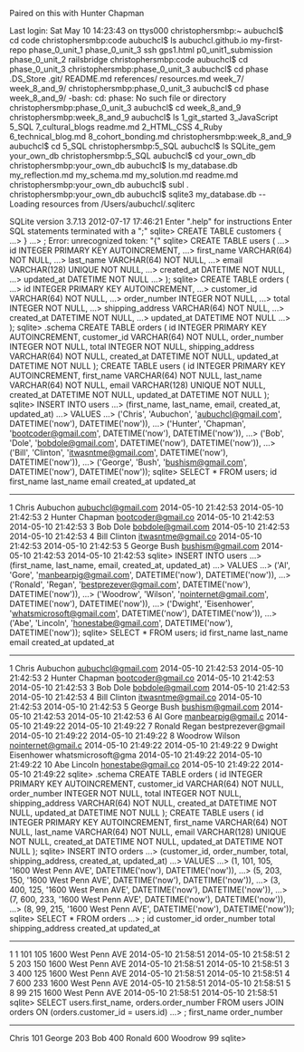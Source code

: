 <!-- ## Show the terminal output here.  -->
Paired on this with Hunter Chapman



Last login: Sat May 10 14:23:43 on ttys000 
christophersmbp:~ aubuchcl$ cd code 
christophersmbp:code aubuchcl$ ls 
aubuchcl.github.io my-first-repo phase_0_unit_1 phase_0_unit_3 ssh 
gps1.html p0_unit1_submission phase_0_unit_2 railsbridge 
christophersmbp:code aubuchcl$ cd phase_0_unit_3 
christophersmbp:phase_0_unit_3 aubuchcl$ cd phase 
.DS_Store .git/ README.md references/ resources.md week_7/ week_8_and_9/ 
christophersmbp:phase_0_unit_3 aubuchcl$ cd phase week_8_and_9/ 
-bash: cd: phase: No such file or directory 
christophersmbp:phase_0_unit_3 aubuchcl$ cd week_8_and_9 
christophersmbp:week_8_and_9 aubuchcl$ ls 
1_git_started 3_JavaScript 5_SQL 7_cultural_blogs readme.md 
2_HTML_CSS 4_Ruby 6_technical_blog.md 8_cohort_bonding.md 
christophersmbp:week_8_and_9 aubuchcl$ cd 5_SQL 
christophersmbp:5_SQL aubuchcl$ ls 
SQLite_gem your_own_db 
christophersmbp:5_SQL aubuchcl$ cd your_own_db 
christophersmbp:your_own_db aubuchcl$ ls 
my_database.db my_reflection.md my_schema.md my_solution.md readme.md 
christophersmbp:your_own_db aubuchcl$ subl . 
christophersmbp:your_own_db aubuchcl$ sqlite3 my_database.db 
-- Loading resources from /Users/aubuchcl/.sqliterc

SQLite version 3.7.13 2012-07-17 17:46:21 
Enter ".help" for instructions 
Enter SQL statements terminated with a ";" 
sqlite> CREATE TABLE customers { 
...> } 
...> ; 
Error: unrecognized token: "{" 
sqlite> CREATE TABLE users ( 
...> id INTEGER PRIMARY KEY AUTOINCREMENT, 
...> first_name VARCHAR(64) NOT NULL, 
...> last_name VARCHAR(64) NOT NULL, 
...> email VARCHAR(128) UNIQUE NOT NULL, 
...> created_at DATETIME NOT NULL, 
...> updated_at DATETIME NOT NULL 
...> ); 
sqlite> CREATE TABLE orders ( 
...> id INTEGER PRIMARY KEY AUTOINCREMENT, 
...> customer_id VARCHAR(64) NOT NULL, 
...> order_number INTEGER NOT NULL, 
...> total INTEGER NOT NULL, 
...> shipping_address VARCHAR(64) NOT NULL, 
...> created_at DATETIME NOT NULL, 
...> updated_at DATETIME NOT NULL 
...> ); 
sqlite> .schema 
CREATE TABLE orders ( 
id INTEGER PRIMARY KEY AUTOINCREMENT, 
customer_id VARCHAR(64) NOT NULL, 
order_number INTEGER NOT NULL, 
total INTEGER NOT NULL, 
shipping_address VARCHAR(64) NOT NULL, 
created_at DATETIME NOT NULL, 
updated_at DATETIME NOT NULL 
); 
CREATE TABLE users ( 
id INTEGER PRIMARY KEY AUTOINCREMENT, 
first_name VARCHAR(64) NOT NULL, 
last_name VARCHAR(64) NOT NULL, 
email VARCHAR(128) UNIQUE NOT NULL, 
created_at DATETIME NOT NULL, 
updated_at DATETIME NOT NULL 
); 
sqlite> INSERT INTO users 
...> (first_name, last_name, email, created_at, updated_at) 
...> VALUES 
...> ('Chris', 'Aubuchon', 'aubuchcl@gmail.com', DATETIME('now'), DATETIME('now')), 
...> ('Hunter', 'Chapman', 'bootcoder@gmail.com', DATETIME('now'), DATETIME('now')), 
...> ('Bob', 'Dole', 'bobdole@gmail.com', DATETIME('now'), DATETIME('now')), 
...> ('Bill', 'Clinton', 'itwasntme@gmail.com', DATETIME('now'), DATETIME('now')), 
...> ('George', 'Bush', 'bushism@gmail.com', DATETIME('now'), DATETIME('now')); 
sqlite> SELECT * FROM users; 
id first_name last_name email created_at updated_at 
---------- ---------- ---------- ------------------ ------------------- ------------------- 
1 Chris Aubuchon aubuchcl@gmail.com 2014-05-10 21:42:53 2014-05-10 21:42:53 
2 Hunter Chapman bootcoder@gmail.co 2014-05-10 21:42:53 2014-05-10 21:42:53 
3 Bob Dole bobdole@gmail.com 2014-05-10 21:42:53 2014-05-10 21:42:53 
4 Bill Clinton itwasntme@gmail.co 2014-05-10 21:42:53 2014-05-10 21:42:53 
5 George Bush bushism@gmail.com 2014-05-10 21:42:53 2014-05-10 21:42:53 
sqlite> INSERT INTO users 
...> (first_name, last_name, email, created_at, updated_at) 
...> VALUES 
...> ('Al', 'Gore', 'manbearpig@gmail.com', DATETIME('now'), DATETIME('now')), 
...> ('Ronald', 'Regan', 'bestprezever@gmail.com', DATETIME('now'), DATETIME('now')), 
...> ('Woodrow', 'Wilson', 'nointernet@gmail.com', DATETIME('now'), DATETIME('now')), 
...> ('Dwight', 'Eisenhower', 'whatsmicrosoft@gmail.com', DATETIME('now'), DATETIME('now')), 
...> ('Abe', 'Lincoln', 'honestabe@gmail.com', DATETIME('now'), DATETIME('now')); 
sqlite> SELECT * FROM users; 
id first_name last_name email created_at updated_at 
---------- ---------- ---------- ------------------ ------------------- ------------------- 
1 Chris Aubuchon aubuchcl@gmail.com 2014-05-10 21:42:53 2014-05-10 21:42:53 
2 Hunter Chapman bootcoder@gmail.co 2014-05-10 21:42:53 2014-05-10 21:42:53 
3 Bob Dole bobdole@gmail.com 2014-05-10 21:42:53 2014-05-10 21:42:53 
4 Bill Clinton itwasntme@gmail.co 2014-05-10 21:42:53 2014-05-10 21:42:53 
5 George Bush bushism@gmail.com 2014-05-10 21:42:53 2014-05-10 21:42:53 
6 Al Gore manbearpig@gmail.c 2014-05-10 21:49:22 2014-05-10 21:49:22 
7 Ronald Regan bestprezever@gmail 2014-05-10 21:49:22 2014-05-10 21:49:22 
8 Woodrow Wilson nointernet@gmail.c 2014-05-10 21:49:22 2014-05-10 21:49:22 
9 Dwight Eisenhower whatsmicrosoft@gma 2014-05-10 21:49:22 2014-05-10 21:49:22 
10 Abe Lincoln honestabe@gmail.co 2014-05-10 21:49:22 2014-05-10 21:49:22 
sqlite> .schema 
CREATE TABLE orders ( 
id INTEGER PRIMARY KEY AUTOINCREMENT, 
customer_id VARCHAR(64) NOT NULL, 
order_number INTEGER NOT NULL, 
total INTEGER NOT NULL, 
shipping_address VARCHAR(64) NOT NULL, 
created_at DATETIME NOT NULL, 
updated_at DATETIME NOT NULL 
); 
CREATE TABLE users ( 
id INTEGER PRIMARY KEY AUTOINCREMENT, 
first_name VARCHAR(64) NOT NULL, 
last_name VARCHAR(64) NOT NULL, 
email VARCHAR(128) UNIQUE NOT NULL, 
created_at DATETIME NOT NULL, 
updated_at DATETIME NOT NULL 
); 
sqlite> INSERT INTO orders 
...> (customer_id, order_number, total, shipping_address, created_at, updated_at) 
...> VALUES 
...> (1, 101, 105, '1600 West Penn AVE', DATETIME('now'), DATETIME('now')), 
...> (5, 203, 150, '1600 West Penn AVE', DATETIME('now'), DATETIME('now')), 
...> (3, 400, 125, '1600 West Penn AVE', DATETIME('now'), DATETIME('now')), 
...> (7, 600, 233, '1600 West Penn AVE', DATETIME('now'), DATETIME('now')), 
...> (8, 99, 215, '1600 West Penn AVE', DATETIME('now'), DATETIME('now')); 
sqlite> SELECT * FROM orders 
...> ; 
id customer_id order_number total shipping_address created_at updated_at 
---------- ----------- ------------ ---------- ------------------ ------------------- ------------------- 
1 1 101 105 1600 West Penn AVE 2014-05-10 21:58:51 2014-05-10 21:58:51 
2 5 203 150 1600 West Penn AVE 2014-05-10 21:58:51 2014-05-10 21:58:51 
3 3 400 125 1600 West Penn AVE 2014-05-10 21:58:51 2014-05-10 21:58:51 
4 7 600 233 1600 West Penn AVE 2014-05-10 21:58:51 2014-05-10 21:58:51 
5 8 99 215 1600 West Penn AVE 2014-05-10 21:58:51 2014-05-10 21:58:51 
sqlite> SELECT users.first_name, orders.order_number FROM users JOIN orders ON (orders.customer_id = users.id) 
...> ; 
first_name order_number 
---------- ------------ 
Chris 101 
George 203 
Bob 400 
Ronald 600 
Woodrow 99 
sqlite>